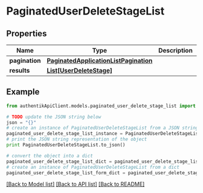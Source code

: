 # PaginatedUserDeleteStageList


## Properties
Name | Type | Description | Notes
------------ | ------------- | ------------- | -------------
**pagination** | [**PaginatedApplicationListPagination**](PaginatedApplicationListPagination.md) |  | 
**results** | [**List[UserDeleteStage]**](UserDeleteStage.md) |  | 

## Example

```python
from authentikApiClient.models.paginated_user_delete_stage_list import PaginatedUserDeleteStageList

# TODO update the JSON string below
json = "{}"
# create an instance of PaginatedUserDeleteStageList from a JSON string
paginated_user_delete_stage_list_instance = PaginatedUserDeleteStageList.from_json(json)
# print the JSON string representation of the object
print PaginatedUserDeleteStageList.to_json()

# convert the object into a dict
paginated_user_delete_stage_list_dict = paginated_user_delete_stage_list_instance.to_dict()
# create an instance of PaginatedUserDeleteStageList from a dict
paginated_user_delete_stage_list_form_dict = paginated_user_delete_stage_list.from_dict(paginated_user_delete_stage_list_dict)
```
[[Back to Model list]](../README.md#documentation-for-models) [[Back to API list]](../README.md#documentation-for-api-endpoints) [[Back to README]](../README.md)


